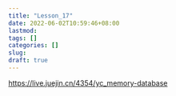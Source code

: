 ```yaml
---
title: "Lesson_17"
date: 2022-06-02T10:59:46+08:00
lastmod:
tags: []
categories: []
slug:
draft: true
---
```


https://live.juejin.cn/4354/yc_memory-database